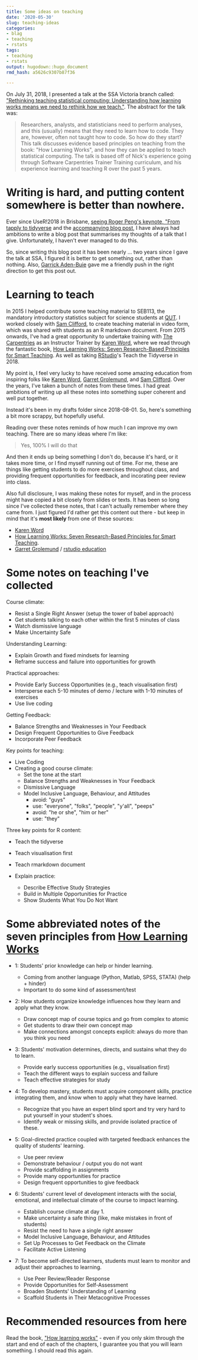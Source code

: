 ```yaml
---
title: Some ideas on teaching
date: '2020-05-30'
slug: teaching-ideas
categories:
- blag
- teaching
- rstats
tags:
- teaching
- rstats
output: hugodown::hugo_document
rmd_hash: a5626c9307b87f36

---
```



On July 31, 2018, I presented a talk at the SSA Victoria branch called: ["Rethinking teaching statistical computing: Understanding how learning works means we need to rethink how we teach."](https://njt-rethink-stat.netlify.app/#1). The abstract for the talk was:

> Researchers, analysts, and statisticians need to perform analyses, and this (usually) means that they need to learn how to code. They are, however, often not taught how to code. So how do they start? This talk discusses evidence based principles on teaching from the book: "How Learning Works", and how they can be applied to teach statistical computing. The talk is based off of Nick's experience going through Software Carpentries Trainer Training curriculum, and his experience learning and teaching R over the past 5 years.

# Writing is hard, and putting content somewhere is better than nowhere.

Ever since UseR!2018 in Brisbane, [seeing Roger Peng's keynote, "From tapply to tidyverse](https://www.youtube.com/watch?v=5033jBHFiHE) and the [accompanying blog post](https://simplystatistics.org/2018/07/12/use-r-keynote-2018/), I have always had ambitions to write a blog post that summarises my thoughts of a talk that I give. Unfortunately, I haven't ever managed to do this.

So, since writing this blog post it has been nearly ... two years since I gave the talk at SSA, I figured it is better to get something out, rather than nothing. Also, [Garrick Aden-Buie](https://garrickadenbuie.com/) gave me a friendly push in the right direction to get this post out.

# Learning to teach

In 2015 I helped contribute some teaching material to SEB113, the mandatory introductory statistics subject for science students at [QUT](https://www.qut.edu.au/). I worked closely with [Sam Clifford](https://www.samclifford.info/), to create teaching material in video form, which was shared with students as an R markdown document.  From 2015 onwards, I've had a great opportunity to undertake training with [The Carpentries](https://carpentries.org/) as an Instructor Trainer by [Karen Word](https://github.com/karenword), where we read through the fantastic book, [How Learning Works: Seven Research-Based Principles for Smart Teaching](https://www.wiley.com/en-au/How+Learning+Works%3A+Seven+Research+Based+Principles+for+Smart+Teaching-p-9780470484104). As well as taking [RStudio](http://rstudio.org/)'s Teach the Tidyverse in 2018. 

My point is, I feel very lucky to have received some amazing education from inspiring folks like [Karen Word](https://github.com/karenword), [Garret Grolemund](https://scholar.google.com/citations?user=wgdI_m4AAAAJ&hl=en), and [Sam Clifford](https://www.samclifford.info/). Over the years, I've taken a bunch of notes from these times. I had great ambitions of writing up all these notes into something super coherent and well put together.

Instead it's been in my drafts folder since 2018-08-01. So, here's something a bit more scrappy, but hopefully useful. 

Reading over these notes reminds of how much I can improve my own teaching. There are so many ideas where I'm like: 

> Yes, 100% I will do that

And then it ends up being something I don't do, because it's hard, or it takes more time, or I find myself running out of time. For me, these are things like getting students to do more exercises throughout class, and providing frequent opportunities for feedback, and incorating peer review into class.

Also full disclosure, I was making these notes for myself, and in the process might have copied a bit closely from slides or texts. It has been so long since I've collected these notes, that I can't actually remember where they came from. I just figured I'd rather get this content out there - but keep in mind that it's __most likely__ from one of these sources:

- [Karen Word](https://github.com/karenword)
- [How Learning Works: Seven Research-Based Principles for Smart Teaching](https://www.wiley.com/en-au/How+Learning+Works%3A+Seven+Research+Based+Principles+for+Smart+Teaching-p-9780470484104).
- [Garret Grolemund](https://rstudio.com/speakers/garrett-grolemund/) / [rstudio education](https://education.rstudio.com/)

# Some notes on teaching I've collected

Course climate: 

- Resist a Single Right Answer (setup the tower of babel approach)
- Get students talking to each other within the first 5 minutes of class
- Watch dismissive language
- Make Uncertainty Safe

Understanding Learning:

- Explain Growth and fixed mindsets for learning
- Reframe success and failure into opportunities for growth

Practical approaches:

- Provide Early Success Opportunities (e.g., teach visualisation first)
- Intersperse each 5-10 minutes of demo / lecture with 1-10 minutes of exercises
- Use live coding

Getting Feedback:

  - Balance Strengths and Weaknesses in Your Feedback
  - Design Frequent Opportunities to Give Feedback
  - Incorporate Peer Feedback
  
Key points for teaching:

- Live Coding
- Creating a good course climate:
    - Set the tone at the start
    - Balance Strengths and Weaknesses in Your Feedback
    - Dismissive Language
    - Model Inclusive Language, Behaviour, and Attitudes
      - avoid: "guys"
      - use: "everyone", "folks", "people", "y'all", "peeps"
      - avoid: "he or she", "him or her"
      - use: "they" 
    
Three key points for R content:

- Teach the tidyverse
- Teach visualisation first
- Teach rmarkdown document

- Explain practice: 
  - Describe Effective Study Strategies
  - Build in Multiple Opportunities for Practice
  - Show Students What You Do Not Want

# Some abbreviated notes of the seven principles from [How Learning Works](https://www.wiley.com/en-au/How+Learning+Works%3A+Seven+Research+Based+Principles+for+Smart+Teaching-p-9780470484104)

- 1: Students' prior knowledge can help or hinder learning.
    - Coming from another language (Python, Matlab, SPSS, STATA) (help + hinder)
    - Important to do some kind of assessment/test

- 2: How students organize knowledge influences how they learn and apply what they know.
    - Draw concept map of course topics and go from complex to atomic
    - Get students to draw their own concept map
    - Make connections amongst concepts explicit: always do more than you think you need
  
- 3: Students' motivation determines, directs, and sustains what they do to learn.
    - Provide early success opportunities (e.g., visualisation first)
    - Teach the different ways to explain success and failure
    - Teach effective strategies for study

- 4: To develop mastery, students must acquire component skills, practice integrating them, and know when to apply what they have learned.

  - Recognize that you have an expert blind sport and try very hard to put yourself in your student's shoes.
  - Identify weak or missing skills, and provide isolated practice of these.

- 5: Goal-directed practice coupled with targeted feedback enhances the quality of students' learning.
  - Use peer review
  - Demonstrate behaviour / output you do not want
  - Provide scaffolding in assignments
  - Provide many opportunities for practice
  - Design frequent opportunities to give feedback

- 6: Students' current level of development interacts with the social, emotional, and intellectual climate of the course to impact learning.

  - Establish course climate at day 1.
  - Make uncertainty a safe thing (like, make mistakes in front of students)
  - Resist the need to have a single right answer
  - Model Inclusive Language, Behaviour, and Attitudes
  - Set Up Processes to Get Feedback on the Climate
  - Facilitate Active Listening

- 7: To become self-directed learners, students must learn to monitor and adjust their approaches to learning.
  -   Use Peer Review/Reader Response
  -   Provide Opportunities for Self-Assessment
  -   Broaden Students' Understanding of Learning
  -   Scaffold Students in Their Metacognitive Processes

# Recommended resources from here

Read the book, ["How learning works"](https://www.wiley.com/en-au/How+Learning+Works%3A+Seven+Research+Based+Principles+for+Smart+Teaching-p-9780470484104) - even if you only skim through the start and end of each of the chapters, I guarantee you that you will learn something. I should read this again.

